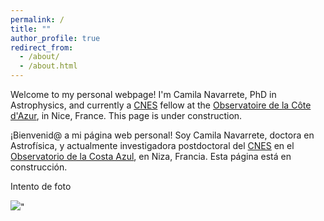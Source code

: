 ```yaml
---
permalink: /
title: ""
author_profile: true
redirect_from: 
  - /about/
  - /about.html
---
```


Welcome to my personal webpage! I'm Camila Navarrete, PhD in Astrophysics, and currently a [CNES](https://cnes.fr/en) fellow at the [Observatoire de la Côte d'Azur](https://www.oca.eu/en/), in Nice, France. This page is under construction.

¡Bienvenid@ a mi página web personal! Soy Camila Navarrete, doctora en Astrofísica, y actualmente investigadora postdoctoral del [CNES](https://cnes.fr/en) en el [Observatorio de la Costa Azul](https://www.oca.eu/en/), en Niza, Francia. Esta página está en construcción.

Intento de foto

<img src='/images/sunset.png'></a>"

